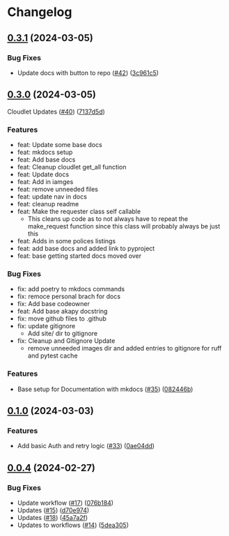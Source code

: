# Changelog

## [0.3.1](https://github.com/RemoteRabbit/akapy/compare/v0.3.0...v0.3.1) (2024-03-05)


### Bug Fixes

* Update docs with button to repo ([#42](https://github.com/RemoteRabbit/akapy/issues/42)) ([3c961c5](https://github.com/RemoteRabbit/akapy/commit/3c961c5f09fff90890c51fb4a3989ce6928d4e0f))

## [0.3.0](https://github.com/RemoteRabbit/akapy/compare/v0.2.0...v0.3.0) (2024-03-05)
Cloudlet Updates ([#40](https://github.com/RemoteRabbit/akapy/issues/40)) ([7137d5d](https://github.com/RemoteRabbit/akapy/commit/7137d5df310c0012d153f7d3a71eecd6b51e9025))

### Features

* feat: Update some base docs
* feat: mkdocs setup
* feat: Add base docs
* feat: Cleanup cloudlet get_all function
* feat: Update docs
* feat: Add in iamges
* feat: remove unneeded files
* feat: update nav in docs
* feat: cleanup readme
* feat: Make the requester class self callable
  - This cleans up code as to not always have to repeat the make_request function since this class will probably always be just this
* feat: Adds in some polices listings
* feat: add base docs and added link to pyproject
* feat: base getting started docs moved over

### Bug Fixes

* fix: add poetry to mkdocs commands
* fix: remoce personal brach for docs
* fix: Add base codeowner
* feat: Add base akapy docstring
* fix: move github files to .github
* fix: update gitignore
  - Add site/ dir to gitignore
* fix: Cleanup and Gitignore Update
  - remove unneeded images dir and added entries to gitignore for ruff and pytest cache


### Features

* Base setup for Documentation with mkdocs ([#35](https://github.com/RemoteRabbit/akapy/issues/35)) ([082446b](https://github.com/RemoteRabbit/akapy/commit/082446b483582626869480766786f7e7889a4c29))

## [0.1.0](https://github.com/RemoteRabbit/akapy/compare/v0.0.4...v0.1.0) (2024-03-03)


### Features

* Add basic Auth and retry logic ([#33](https://github.com/RemoteRabbit/akapy/issues/33)) ([0ae04dd](https://github.com/RemoteRabbit/akapy/commit/0ae04ddcc55561b42740b9b967ecda31993a5de6))

## [0.0.4](https://github.com/RemoteRabbit/akapy/compare/0.0.3...v0.0.4) (2024-02-27)


### Bug Fixes

* Update workflow ([#17](https://github.com/RemoteRabbit/akapy/issues/17)) ([076b184](https://github.com/RemoteRabbit/akapy/commit/076b1844429a92790745bcb9ffb668137286d52a))
* Updates ([#15](https://github.com/RemoteRabbit/akapy/issues/15)) ([d70e974](https://github.com/RemoteRabbit/akapy/commit/d70e974c6a10780dc6a434e54bfdd818b357ae58))
* Updates ([#18](https://github.com/RemoteRabbit/akapy/issues/18)) ([45a7a2f](https://github.com/RemoteRabbit/akapy/commit/45a7a2f53cff091389b711ec3fbd56af21327dc6))
* Updates to workflows ([#14](https://github.com/RemoteRabbit/akapy/issues/14)) ([5dea305](https://github.com/RemoteRabbit/akapy/commit/5dea3053e53d6470690f56c55b63734f4171f01e))
